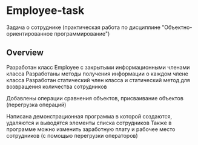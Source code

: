 # Employee-task
Задача о сотруднике (практическая работа по дисциплине "Объектно-ориентированное программирование")

## Overview
Разработан класс Employee с закрытыми информационными членами класса
Разработаны методы получения информации о каждом члене класса
Разработан статический член класса и статический метод для возвращения количества сотрудников

Добавлены операции сравнения объектов, присваивание объектов (перегрузка операций)

Написана демонстрационная программа в которой создаются, удаляются и выводятся элементы списка сотрудников
Также в программе можно изменить заработную плату и рабочее место сотрудников (с помощью перегрузки операторов)
